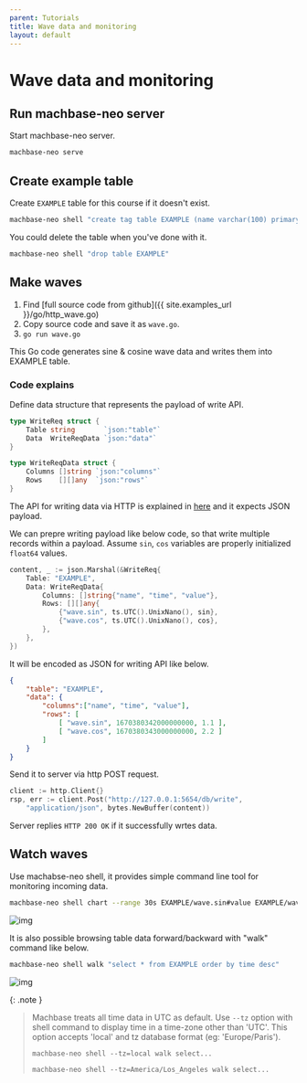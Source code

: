 ```yaml
---
parent: Tutorials
title: Wave data and monitoring
layout: default
---
```

# Wave data and monitoring

## Run machbase-neo server

Start machbase-neo server.

```sh
machbase-neo serve
```

## Create example table

Create `EXAMPLE` table for this course if it doesn't exist.

```sh
machbase-neo shell "create tag table EXAMPLE (name varchar(100) primary key, time datetime basetime, value double)"
```

You could delete the table when you've done with it.

```sh
machbase-neo shell "drop table EXAMPLE"
```

## Make waves

1. Find [full source code from github]({{ site.examples_url }}/go/http_wave.go)
2. Copy source code and save it as `wave.go`.
3. `go run wave.go`

This Go code generates sine & cosine wave data and writes them into EXAMPLE table.

### Code explains

Define data structure that represents the payload of write API.

```go
type WriteReq struct {
    Table string       `json:"table"`
    Data  WriteReqData `json:"data"`
}

type WriteReqData struct {
    Columns []string `json:"columns"`
    Rows    [][]any  `json:"rows"`
}
```

The API for writing data via HTTP is explained in [here](/machbase/docs/api-http/write) 
and it expects JSON payload.

We can prepre writing payload like below code, so that write multiple records within a payload.
Assume `sin`, `cos` variables are properly initialized `float64` values.

```go
content, _ := json.Marshal(&WriteReq{
    Table: "EXAMPLE",
    Data: WriteReqData{
        Columns: []string{"name", "time", "value"},
        Rows: [][]any{
            {"wave.sin", ts.UTC().UnixNano(), sin},
            {"wave.cos", ts.UTC().UnixNano(), cos},
        },
    },
})
```

It will be encoded as JSON for writing API like below.


```json
{
    "table": "EXAMPLE",
    "data": {
        "columns":["name", "time", "value"],
        "rows": [
            [ "wave.sin", 1670380342000000000, 1.1 ],
            [ "wave.cos", 1670380343000000000, 2.2 ]
        ]
    }
}
```

Send it to server via http POST request.

```go
client := http.Client{}
rsp, err := client.Post("http://127.0.0.1:5654/db/write", 
    "application/json", bytes.NewBuffer(content))
```

Server replies `HTTP 200 OK` if it successfully wrtes data.

## Watch waves

Use machabse-neo shell, it provides simple command line tool for monitoring incoming data.

```sh
machbase-neo shell chart --range 30s EXAMPLE/wave.sin#value EXAMPLE/wave.cos#value
```

![img](chart01.jpg)

It is also possible browsing table data forward/backward with "walk" command like below.

```sh
machbase-neo shell walk "select * from EXAMPLE order by time desc"
```

![img](chart02.jpg)

{: .note }

> Machbase treats all time data in UTC as default.
> Use `--tz` option with shell command to display time in a time-zone other than 'UTC'. 
> This option accepts 'local' and tz database format (eg: 'Europe/Paris').
> 
> 
> `machbase-neo shell --tz=local walk select...`
>
> `machbase-neo shell --tz=America/Los_Angeles walk select...`